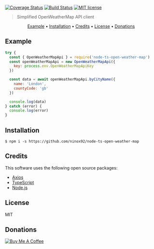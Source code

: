 [![Coverage Status](https://coveralls.io/repos/github/ninox92/node-ts-OpenWeatherMap/badge.svg?branch=master)](https://coveralls.io/github/ninox92/node-ts-OpenWeatherMap?branch=master)
[![Build Status](https://travis-ci.org/ninox92/node-ts-OpenWeatherMap.svg?branch=master)](https://travis-ci.org/ninox92/node-ts-OpenWeatherMap)
[![MIT license](http://img.shields.io/badge/license-MIT-brightgreen.svg)](http://opensource.org/licenses/MIT)

> Simplified OpenWeatherMap API client

<p align="center">
  <a href="#example">Example</a> •
  <a href="#key-features">Installation</a> •
  <a href="#credits">Credits</a> •
  <a href="#license">License</a> •
  <a href="#donations">Donations</a>
</p>


## Example

```javascript
try {
  const { OpenWeatherMapApi } = require('node-ts-open-weather-map')
  const openWeatherMapApi = new OpenWeatherMapApi({
    key: process.env.OpenWeatherMapApiKey
  })

  const data = await openWeatherMapApi.byCityName({
    name: 'London',
    countyCode: 'gb'
  })

  console.log(data)
} catch (error) {
  console.log(error)
}
```

## Installation

```
$ npm i -s https://github.com/ninox92/node-ts-open-weather-map
```

## Credits

This software uses the following open source packages:

- [Axios](https://github.com/axios/axios)
- [TypeScript](https://www.typescriptlang.org/)
- [Node.js](https://nodejs.org/)

## License

MIT

## Donations

[![Buy Me A Coffee](https://www.buymeacoffee.com/assets/img/custom_images/yellow_img.png)](https://www.buymeacoffee.com/btVGTv4zM)